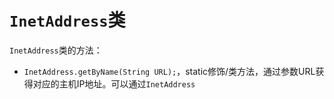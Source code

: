 # `InetAddress`类
`InetAddress`类的方法：
- `InetAddress.getByName(String URL);`，static修饰/类方法，通过参数URL获得对应的主机IP地址。可以通过`InetAddress`